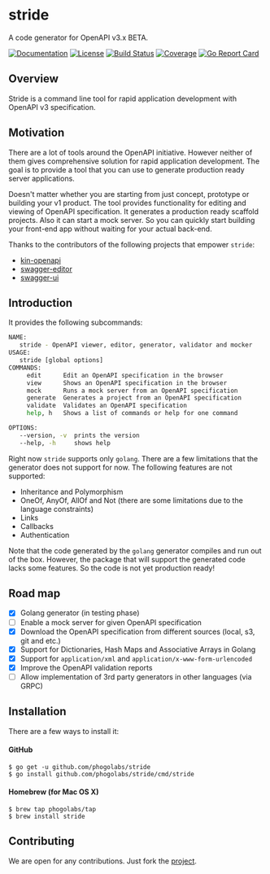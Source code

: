 # stride
A code generator for OpenAPI v3.x BETA.

[![Documentation][godoc-img]][godoc-url]
[![License][license-img]][license-url]
[![Build Status][action-img]][action-url]
[![Coverage][codecov-img]][codecov-url]
[![Go Report Card][report-img]][report-url]

## Overview

Stride is a command line tool for rapid application development with OpenAPI v3
specification.

## Motivation

There are a lot of tools around the OpenAPI initiative. However neither of them
gives comprehensive solution for rapid application development. The goal is
to provide a tool that you can use to generate production ready server
applications.

Doesn't matter whether you are starting from just concept, prototype or
building your v1 product. The tool provides functionality for editing and
viewing of OpenAPI specification. It generates a production ready scaffold
projects. Also it can start a mock server. So you can quickly start building
your front-end app without waiting for your actual back-end.

Thanks to the contributors of the following projects that empower `stride`:
- [kin-openapi](https://github.com/getkin/kin-openapi)
- [swagger-editor](https://github.com/swagger-api/swagger-editor)
- [swagger-ui](https://github.com/swagger-api/swagger-ui)

## Introduction

It provides the following subcommands:

```bash
NAME:
   stride - OpenAPI viewer, editor, generator, validator and mocker
USAGE:
   stride [global options]
COMMANDS:
     edit      Edit an OpenAPI specification in the browser
     view      Shows an OpenAPI specification in the browser
     mock      Runs a mock server from an OpenAPI specification
     generate  Generates a project from an OpenAPI specification
     validate  Validates an OpenAPI specification
     help, h   Shows a list of commands or help for one command

OPTIONS:
   --version, -v  prints the version
   --help, -h     shows help
```

Right now `stride` supports only `golang`. There are a few limitations that the
generator does not support for now. The following features are not supported:

- Inheritance and Polymorphism
- OneOf, AnyOf, AllOf and Not (there are some limitations due to the language constraints)
- Links
- Callbacks
- Authentication

Note that the code generated by the `golang` generator compiles and run out of
the box. However, the package that will support the generated code lacks some
features. So the code is not yet production ready!

## Road map

- [x] Golang generator (in testing phase)
- [ ] Enable a mock server for given OpenAPI specification
- [x] Download the OpenAPI specification from different sources (local, s3, git and etc.)
- [x] Support for Dictionaries, Hash Maps and Associative Arrays in Golang
- [x] Support for `application/xml` and `application/x-www-form-urlencoded`
- [x] Improve the OpenAPI validation reports
- [ ] Allow implementation of 3rd party generators in other languages (via GRPC)

## Installation

There are a few ways to install it:

#### GitHub

```console
$ go get -u github.com/phogolabs/stride
$ go install github.com/phogolabs/stride/cmd/stride
```

#### Homebrew (for Mac OS X)

```console
$ brew tap phogolabs/tap
$ brew install stride
```

## Contributing

We are open for any contributions. Just fork the
[project](https://github.com/phogolabs/stride).

[report-img]: https://goreportcard.com/badge/github.com/phogolabs/stride
[report-url]: https://goreportcard.com/report/github.com/phogolabs/stride
[logo-author-url]: https://www.freepik.com/free-vector/abstract-cross-logo-template_1185919.htm
[logo-license]: http://creativecommons.org/licenses/by/3.0/
[codecov-url]: https://codecov.io/gh/phogolabs/stride
[codecov-img]: https://codecov.io/gh/phogolabs/stride/branch/master/graph/badge.svg
[action-img]: https://github.com/phogolabs/stride/workflows/pipeline/badge.svg
[action-url]: https://github.com/phogolabs/stride/actions
[godoc-url]: https://godoc.org/github.com/phogolabs/stride
[godoc-img]: https://godoc.org/github.com/phogolabs/stride?status.svg
[license-img]: https://img.shields.io/badge/license-MIT-blue.svg
[license-url]: LICENSE
